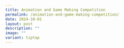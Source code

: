 ```yaml
---
title: Animation and Game Making Competition
permalink: /animation-and-game-making-competition/
date: 2024-10-01
layout: post
description: ""
image: ""
variant: tiptap
---
```

